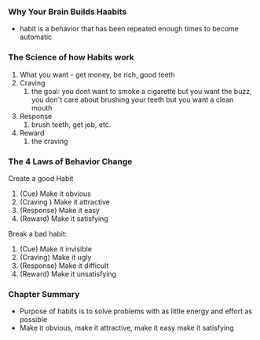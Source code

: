 
### Why Your Brain Builds Haabits
- habit is a behavior that has been repeated enough times to become automatic
### The Science of how Habits work
  1. What you want - get money, be rich, good teeth
1. Craving
   1. the goal: you dont want to smoke a cigarette but you want the buzz, you don't care about brushing your teeth but you want a clean mouth
2. Response
   1. brush teeth, get job, etc.
3. Reward
   1. the craving
### The 4 Laws of Behavior Change
Create a good Habit
1. (Cue) Make it obvious
2. (Craving ) Make it attractive
3. (Response) Make it easy
4. (Reward) Make it satisfying

Break a bad habit:
1. (Cue) Make it invisible
2. (Craving) Make it ugly
3. (Response) Make it difficult
4. (Reward) Make it unsatisfying

### Chapter Summary
- Purpose of habits is to solve problems with as little energy and effort as possible
- Make it obvious, make it attractive, make it easy make it satisfying
